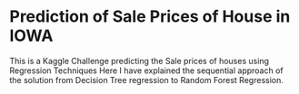# Prediction of Sale Prices of House in IOWA
This is a Kaggle Challenge predicting the Sale prices of houses using Regression Techniques
Here I have explained the sequential approach of the solution from Decision Tree regression 
to Random Forest Regression.

